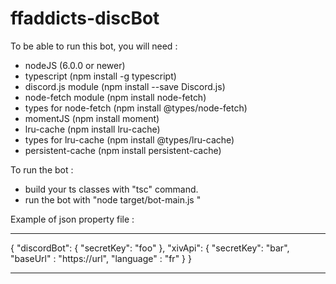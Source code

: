 # ffaddicts-discBot

To be able to run this bot, you will need : 
- nodeJS (6.0.0 or newer)
- typescript (npm install -g typescript)
- discord.js module (npm install --save Discord.js)
- node-fetch module (npm install node-fetch)
- types for node-fetch (npm install @types/node-fetch)
- momentJS (npm install moment)
- lru-cache (npm install lru-cache)
- types for lru-cache (npm install @types/lru-cache)
- persistent-cache (npm install persistent-cache)

To run the bot : 
- build your ts classes with "tsc" command.
- run the bot with "node target/bot-main.js <init-file>"

Example of json property file : 

*******************************************
{
    "discordBot": {
        "secretKey": "foo"
    },
    "xivApi": {
        "secretKey": "bar",
        "baseUrl" : "https://url",
        "language" : "fr"
    }
}
*******************************************
